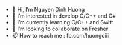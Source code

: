 - 👋 Hi, I’m Nguyen Dinh Huong
- 👀 I’m interested in develop C/C++ and C#
- 🌱 I’m currently learning C/C++ and Swift
- 💞️ I’m looking to collaborate on Fresher
- 📫 How to reach me : fb.com/huongoiii

<!---
ndh1/ndh1 is a ✨ special ✨ repository because its `README.md` (this file) appears on your GitHub profile.
You can click the Preview link to take a look at your changes.
--->
